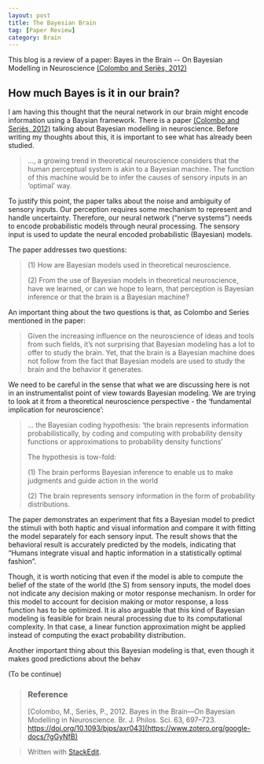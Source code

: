 ```yaml
---
layout: post
title: The Bayesian Brain
tag: [Paper Review]
category: Brain
---
```


This blog is a review of a paper: Bayes in the Brain -- On Bayesian Modelling in Neuroscience [(Colombo and Seriès, 2012)](https://www.zotero.org/google-docs/?9xYREt)

## How much Bayes is it in our brain?

I am having this thought that the neural network in our brain might encode information using a Baysian framework. There is a paper [(Colombo and Seriès, 2012)](https://www.zotero.org/google-docs/?B67pov) talking about Bayesian modelling in neuroscience. Before writing my thoughts about this, it is important to see what has already been studied.

> ..., a growing trend in theoretical neuroscience considers that the human perceptual system is akin to a Bayesian machine. The function of this machine would be to infer the causes of sensory inputs in an ‘optimal’ way.

To justify this point, the paper talks about the noise and ambiguity of sensory inputs. Our perception requires some mechanism to represent and handle uncertainty. Therefore, our neural network (“nerve systems”) needs to encode probabilistic models through neural processing. The sensory input is used to update the neural encoded probabilistic (Bayesian) models.

The paper addresses two questions:

> (1) How are Bayesian models used in theoretical neuroscience.
> 
> (2) From the use of Bayesian models in theoretical neuroscience, have we learned, or can we hope to learn, that perception is Bayesian inference or that the brain is a Bayesian machine?

An important thing about the two questions is that, as Colombo and Series mentioned in the paper:

> Given the increasing influence on the neuroscience of ideas and tools from such fields, it’s not surprising that Bayesian modeling has a lot to offer to study the brain. Yet, that the brain is a Bayesian machine does not follow from the fact that Bayesian models are used to study the brain and the behavior it generates.

We need to be careful in the sense that what we are discussing here is not in an instrumentalist point of view towards Bayesian modeling. We are trying to look at it from a theoretical neuroscience perspective - the ‘fundamental implication for neuroscience’:

> … the Bayesian coding hypothesis: ‘the brain represents information probabilistically, by coding and computing with probability density functions or approximations to probability density functions’
> 
> The hypothesis is tow-fold:
> 
> (1) The brain performs Bayesian inference to enable us to make judgments and guide action in the world
> 
> (2) The brain represents sensory information in the form of probability distributions.

The paper demonstrates an experiment that fits a Bayesian model to predict the stimuli with both haptic and visual information and compare it with fitting the model separately for each sensory input. The result shows that the behavioral result is accurately predicted by the models, indicating that “Humans integrate visual and haptic information in a statistically optimal fashion”.

Though, it is worth noticing that even if the model is able to compute the belief of the state of the world (the S) from sensory inputs, the model does not indicate any decision making or motor response mechanism. In order for this model to account for decision making or motor response, a loss function has to be optimized. It is also arguable that this kind of Bayesian modeling is feasible for brain neural processing due to its computational complexity. In that case, a linear function approximation might be applied instead of computing the exact probability distribution.

Another important thing about this Bayesian modeling is that, even though it makes good predictions about the behav

(To be continue)

>### Reference
> [Colombo, M., Seriès, P., 2012. Bayes in the Brain—On Bayesian Modelling in Neuroscience. Br. J. Philos. Sci. 63, 697–723. https://doi.org/10.1093/bjps/axr043](https://www.zotero.org/google-docs/?gGyNfB)

> Written with [StackEdit](https://stackedit.io/).
<!--stackedit_data:
eyJoaXN0b3J5IjpbMjA1ODg2MTcwN119
-->